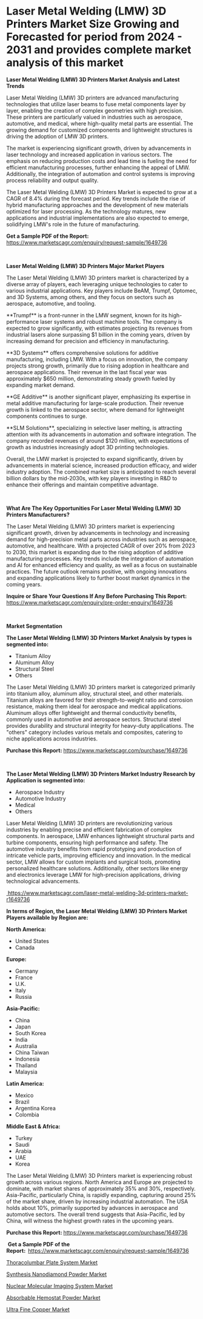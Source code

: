 <p><h1>Laser Metal Welding (LMW) 3D Printers Market Size Growing and Forecasted for period from 2024 - 2031 and provides complete market analysis of this market</h1></p><p><strong>Laser Metal Welding (LMW) 3D Printers Market Analysis and Latest Trends</strong></p>
<p><p>Laser Metal Welding (LMW) 3D printers are advanced manufacturing technologies that utilize laser beams to fuse metal components layer by layer, enabling the creation of complex geometries with high precision. These printers are particularly valued in industries such as aerospace, automotive, and medical, where high-quality metal parts are essential. The growing demand for customized components and lightweight structures is driving the adoption of LMW 3D printers.</p><p>The market is experiencing significant growth, driven by advancements in laser technology and increased application in various sectors. The emphasis on reducing production costs and lead time is fueling the need for efficient manufacturing processes, further enhancing the appeal of LMW. Additionally, the integration of automation and control systems is improving process reliability and output quality.</p><p>The Laser Metal Welding (LMW) 3D Printers Market is expected to grow at a CAGR of 8.4% during the forecast period. Key trends include the rise of hybrid manufacturing approaches and the development of new materials optimized for laser processing. As the technology matures, new applications and industrial implementations are also expected to emerge, solidifying LMW's role in the future of manufacturing.</p></p>
<p><strong>Get a Sample PDF of the Report:&nbsp;</strong> <a href="https://www.marketscagr.com/enquiry/request-sample/1649736?utm_campaign=1268&utm_medium=2&utm_source=Github&utm_content=ia&utm_term=15102024&utm_id=laser-metal-welding-lmw-3d-printers">https://www.marketscagr.com/enquiry/request-sample/1649736</a></p>
<p>&nbsp;</p>
<p><strong>Laser Metal Welding (LMW) 3D Printers Major Market Players</strong></p>
<p><p>The Laser Metal Welding (LMW) 3D printers market is characterized by a diverse array of players, each leveraging unique technologies to cater to various industrial applications. Key players include BeAM, Trumpf, Optomec, and 3D Systems, among others, and they focus on sectors such as aerospace, automotive, and tooling. </p><p>**Trumpf** is a front-runner in the LMW segment, known for its high-performance laser systems and robust machine tools. The company is expected to grow significantly, with estimates projecting its revenues from industrial lasers alone surpassing $1 billion in the coming years, driven by increasing demand for precision and efficiency in manufacturing.</p><p>**3D Systems** offers comprehensive solutions for additive manufacturing, including LMW. With a focus on innovation, the company projects strong growth, primarily due to rising adoption in healthcare and aerospace applications. Their revenue in the last fiscal year was approximately $650 million, demonstrating steady growth fueled by expanding market demand.</p><p>**GE Additive** is another significant player, emphasizing its expertise in metal additive manufacturing for large-scale production. Their revenue growth is linked to the aerospace sector, where demand for lightweight components continues to surge.</p><p>**SLM Solutions**, specializing in selective laser melting, is attracting attention with its advancements in automation and software integration. The company recorded revenues of around $120 million, with expectations of growth as industries increasingly adopt 3D printing technologies.</p><p>Overall, the LMW market is projected to expand significantly, driven by advancements in material science, increased production efficacy, and wider industry adoption. The combined market size is anticipated to reach several billion dollars by the mid-2030s, with key players investing in R&D to enhance their offerings and maintain competitive advantage.</p></p>
<p>&nbsp;</p>
<p><strong>What Are The Key Opportunities For Laser Metal Welding (LMW) 3D Printers Manufacturers?</strong></p>
<p><p>The Laser Metal Welding (LMW) 3D printers market is experiencing significant growth, driven by advancements in technology and increasing demand for high-precision metal parts across industries such as aerospace, automotive, and healthcare. With a projected CAGR of over 20% from 2023 to 2030, this market is expanding due to the rising adoption of additive manufacturing processes. Key trends include the integration of automation and AI for enhanced efficiency and quality, as well as a focus on sustainable practices. The future outlook remains positive, with ongoing innovations and expanding applications likely to further boost market dynamics in the coming years.</p></p>
<p><strong>Inquire or Share Your Questions If Any Before Purchasing This Report:</strong> <a href="https://www.marketscagr.com/enquiry/pre-order-enquiry/1649736?utm_campaign=1268&utm_medium=2&utm_source=Github&utm_content=ia&utm_term=15102024&utm_id=laser-metal-welding-lmw-3d-printers">https://www.marketscagr.com/enquiry/pre-order-enquiry/1649736</a></p>
<p>&nbsp;</p>
<p><strong>Market Segmentation</strong></p>
<p><strong>The Laser Metal Welding (LMW) 3D Printers Market Analysis by types is segmented into:</strong></p>
<p><ul><li>Titanium Alloy</li><li>Aluminum Alloy</li><li>Structural Steel</li><li>Others</li></ul></p>
<p><p>The Laser Metal Welding (LMW) 3D printers market is categorized primarily into titanium alloy, aluminum alloy, structural steel, and other materials. Titanium alloys are favored for their strength-to-weight ratio and corrosion resistance, making them ideal for aerospace and medical applications. Aluminum alloys offer lightweight and thermal conductivity benefits, commonly used in automotive and aerospace sectors. Structural steel provides durability and structural integrity for heavy-duty applications. The "others" category includes various metals and composites, catering to niche applications across industries.</p></p>
<p><strong>Purchase this Report:&nbsp;</strong><a href="https://www.marketscagr.com/purchase/1649736?utm_campaign=1268&utm_medium=2&utm_source=Github&utm_content=ia&utm_term=15102024&utm_id=laser-metal-welding-lmw-3d-printers">https://www.marketscagr.com/purchase/1649736</a></p>
<p>&nbsp;</p>
<p><strong>The Laser Metal Welding (LMW) 3D Printers Market Industry Research by Application is segmented into:</strong></p>
<p><ul><li>Aerospace Industry</li><li>Automotive Industry</li><li>Medical</li><li>Others</li></ul></p>
<p><p>Laser Metal Welding (LMW) 3D printers are revolutionizing various industries by enabling precise and efficient fabrication of complex components. In aerospace, LMW enhances lightweight structural parts and turbine components, ensuring high performance and safety. The automotive industry benefits from rapid prototyping and production of intricate vehicle parts, improving efficiency and innovation. In the medical sector, LMW allows for custom implants and surgical tools, promoting personalized healthcare solutions. Additionally, other sectors like energy and electronics leverage LMW for high-precision applications, driving technological advancements.</p></p>
<p><a href="https://www.marketscagr.com/laser-metal-welding-3d-printers-market-r1649736?utm_campaign=1268&utm_medium=2&utm_source=Github&utm_content=ia&utm_term=15102024&utm_id=laser-metal-welding-lmw-3d-printers">&nbsp;https://www.marketscagr.com/laser-metal-welding-3d-printers-market-r1649736</a></p>
<p><strong>In terms of Region, the Laser Metal Welding (LMW) 3D Printers Market Players available by Region are:</strong></p>
<p>
    <p> <strong> North America: </strong>
        <ul>
            <li>United States</li>
            <li>Canada</li>
        </ul>
        </p> 
    <p> <strong> Europe: </strong>
        <ul>
            <li>Germany</li>
            <li>France</li>
            <li>U.K.</li>
            <li>Italy</li>
            <li>Russia</li>
        </ul>
        </p> 
    <p> <strong> Asia-Pacific: </strong>
        <ul>
            <li>China</li>
            <li>Japan</li>
            <li>South Korea</li>
            <li>India</li>
            <li>Australia</li>
            <li>China Taiwan</li>
            <li>Indonesia</li>
            <li>Thailand</li>
            <li>Malaysia</li>
        </ul>
        </p> 
    <p> <strong> Latin America: </strong>
        <ul>
            <li>Mexico</li>
            <li>Brazil</li>
            <li>Argentina Korea</li>
            <li>Colombia</li>
        </ul>
        </p> 
    <p> <strong> Middle East & Africa: </strong>
        <ul>
            <li>Turkey</li>
            <li>Saudi</li>
            <li>Arabia</li>
            <li>UAE</li>
            <li>Korea</li>
        </ul>
    </p>
    </p>
<p><p>The Laser Metal Welding (LMW) 3D Printers market is experiencing robust growth across various regions. North America and Europe are projected to dominate, with market shares of approximately 35% and 30%, respectively. Asia-Pacific, particularly China, is rapidly expanding, capturing around 25% of the market share, driven by increasing industrial automation. The USA holds about 10%, primarily supported by advances in aerospace and automotive sectors. The overall trend suggests that Asia-Pacific, led by China, will witness the highest growth rates in the upcoming years.</p></p>
<p><strong>Purchase this Report: </strong><a href="https://www.marketscagr.com/purchase/1649736?utm_campaign=1268&utm_medium=2&utm_source=Github&utm_content=ia&utm_term=15102024&utm_id=laser-metal-welding-lmw-3d-printers">https://www.marketscagr.com/purchase/1649736</a></p>
<p>&nbsp;<strong>Get a Sample PDF of the Report:&nbsp;&nbsp;</strong><a href="https://www.marketscagr.com/enquiry/request-sample/1649736?utm_campaign=1268&utm_medium=2&utm_source=Github&utm_content=ia&utm_term=15102024&utm_id=laser-metal-welding-lmw-3d-printers">https://www.marketscagr.com/enquiry/request-sample/1649736</a></p>
<p><strong></strong></p>
<p><p><a href="https://github.com/annabelpric84w/Market-Research-Report-List-1/blob/main/thoracolumbar-plate-system-market.md?utm_campaign=1268&utm_medium=2&utm_source=Github&utm_content=ia&utm_term=15102024&utm_id=laser-metal-welding-lmw-3d-printers">Thoracolumbar Plate System Market</a></p><p><a href="https://www.linkedin.com/pulse/global-synthesis-nanodiamond-powder-market-trends-innovations-a1yqf?trk=public_post_embed_feed-article-content&utm_campaign=1268&utm_medium=2&utm_source=Github&utm_content=ia&utm_term=15102024&utm_id=laser-metal-welding-lmw-3d-printers">Synthesis Nanodiamond Powder Market</a></p><p><a href="https://github.com/trinityagqtf/Market-Research-Report-List-1/blob/main/nuclear-molecular-imaging-system-market.md?utm_campaign=1268&utm_medium=2&utm_source=Github&utm_content=ia&utm_term=15102024&utm_id=laser-metal-welding-lmw-3d-printers">Nuclear Molecular Imaging System Market</a></p><p><a href="https://www.linkedin.com/pulse/absorbable-hemostat-powder-market-forecasts-trends-impact-analysis-vqqqf?trk=public_post_embed_feed-article-content&utm_campaign=1268&utm_medium=2&utm_source=Github&utm_content=ia&utm_term=15102024&utm_id=laser-metal-welding-lmw-3d-printers">Absorbable Hemostat Powder Market</a></p><p><a href="https://www.linkedin.com/pulse/ultra-fine-copper-market-innovations-trends-comprehensive-study-gpdlf?trk=public_post_embed_feed-article-content&utm_campaign=1268&utm_medium=2&utm_source=Github&utm_content=ia&utm_term=15102024&utm_id=laser-metal-welding-lmw-3d-printers">Ultra Fine Copper Market</a></p></p>